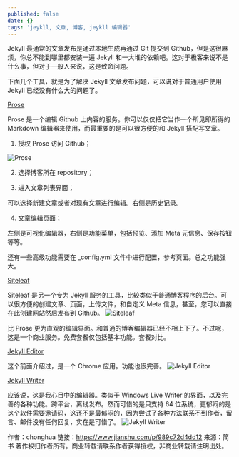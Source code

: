 ```yaml
---
published: false
date: {}
tags: 'jeykll, 文章, 博客, jeykll 编辑器'
---
```

Jekyll 最通常的文章发布是通过本地生成再通过 Git 提交到 Github，但是这很麻烦，你总不能到哪里都安装一遍 Jekyll 和一大堆的依赖吧。这对于极客来说不是什么事，但对于一般人来说，这是致命问题。

下面几个工具，就是为了解决 Jekyll 文章发布问题，可以说对于普通用户使用 Jekyll 已经没有什么大的问题了。

[Prose](http://prose.io/)

Prose 是一个编辑 Github 上内容的服务。你可以仅仅把它当作一个所见即所得的 Markdown 编辑器来使用，而最重要的是可以很方便的和 Jekyll 搭配写文章。

1. 授权 Prose 访问 Github；

![Prose]({{site.baseurl}}/_posts/1212013-03a743eb9d66c14b.jpg)


2. 选择博客所在 repository； 


3. 进入文章列表界面； 


可以选择新建文章或者对现有文章进行编辑。右侧是历史记录。

4. 文章编辑页面； 


左侧是可视化编辑器，右侧是功能菜单，包括预览、添加 Meta 元信息、保存按钮等等。

还有一些高级功能需要在 _config.yml 文件中进行配置，参考页面。总之功能强大。



[Siteleaf](https://links.jianshu.com/go?to=https%3A%2F%2Fwww.siteleaf.com%2F)

Siteleaf 是另一个专为 Jekyll 服务的工具，比较类似于普通博客程序的后台。可以很方便的创建文章、页面，上传文件，和自定义 Meta 信息，甚至，您可以直接在此创建网站然后发布到 Github。
![Siteleaf]({{site.baseurl}}/_posts/1212013-e414a63581dfdab8.jpg)



比 Prose 更为直观的编辑界面。和普通的博客编辑器已经不相上下了。不过呢，这是一个商业服务。免费套餐仅包括基本功能。套餐对比。

[Jekyll Editor](https://links.jianshu.com/go?to=https%3A%2F%2Fgithub.com%2FSimpleyyt%2Fjekyll-editor)

这个前面介绍过，是一个 Chrome 应用。功能也很完善。
![Jekyll Editor]({{site.baseurl}}/_posts/1212013-82575147788a688a.jpg)



[Jekyll Writer](https://links.jianshu.com/go?to=http%3A%2F%2Fjekyllwriter.com%2F)

应该说，这是我心目中的编辑器。类似于 Windows Live Writer 的界面，以及完善的各种功能。跨平台，离线发布。然而可惜的是只支持 64 位系统，更郁闷的是这个软件需要邀请码，这还不是最郁闷的，因为尝试了各种方法联系不到作者，留言、邮件没有任何回复，实在是可惜了。
![Jekyll Writer]({{site.baseurl}}/_posts/1212013-01fb977d3339b8c9.jpg)




作者：chonghua
链接：https://www.jianshu.com/p/989c72d4dd12
来源：简书
著作权归作者所有。商业转载请联系作者获得授权，非商业转载请注明出处。
